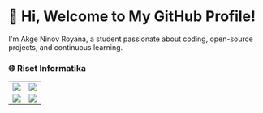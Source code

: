 # 👋 Hi, Welcome to My GitHub Profile!

I'm Akge Ninov Royana, a student passionate about coding, open-source projects, and continuous learning.

<!-- ## 📂 Repository Categories -->

### 🌐 Riset Informatika

<table>
  <tr>
    <td>
      <a href="https://github.com/akgeninov/Jenis-Penelitian">
        <img src="https://github-readme-stats.vercel.app/api/pin/?username=akgeninov&repo=Jenis-Penelitian&theme=default" />
      </a>
    </td>
    <td>
      <a href="https://github.com/akgeninov/Literature-Review">
        <img src="https://github-readme-stats.vercel.app/api/pin/?username=akgeninov&repo=Literature-Review&theme=default" />
      </a>
    </td>
  </tr>
  <tr>
    <td>
      <a href="https://github.com/akgeninov/Penelitian-Riset">
        <img src="https://github-readme-stats.vercel.app/api/pin/?username=akgeninov&repo=Penelitian-Riset&theme=default" />
      </a>
    </td>
    <td>
      <a href="https://github.com/yourusername/repo2">
        <img src="https://github-readme-stats.vercel.app/api/pin/?username=yourusername&repo=repo2&theme=default" />
      </a>
    </td>
  </tr>
</table>

<!-- ### 📊 Data Science & Machine Learning

<div align="center">
  
  [![Repo 3](https://github-readme-stats.vercel.app/api/pin/?username=yourusername&repo=repo3)](https://github.com/yourusername/repo3)
  [![Repo 4](https://github-readme-stats.vercel.app/api/pin/?username=yourusername&repo=repo4)](https://github.com/yourusername/repo4)

</div>

### 🤖 Automation & Scripting

<div align="center">
  
  [![Repo 5](https://github-readme-stats.vercel.app/api/pin/?username=yourusername&repo=repo5)](https://github.com/yourusername/repo5)
  [![Repo 6](https://github-readme-stats.vercel.app/api/pin/?username=yourusername&repo=repo6)](https://github.com/yourusername/repo6)
  
</div>

## 🌟 GitHub Stats

<div align="center">

  ![Your GitHub Stats](https://github-readme-stats.vercel.app/api?username=yourusername&show_icons=true&theme=radical)
  
</div>

## 🎯 Future Goals
- Contribute more to open-source projects.
- Build a portfolio of cloud-based applications.
- Explore AI and machine learning for real-world problem-solving. 

## 📫 How to Reach Me
Feel free to connect with me:
- Email: akgeninov@gmail.com
- LinkedIn: [Akge Ninov](https://www.linkedin.com/in/akgeninov/) -->

